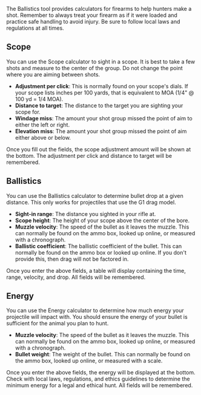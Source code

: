 The Ballistics tool provides calculators for firearms to help hunters make a shot. Remember to always treat your firearm as if it were loaded and practice safe handling to avoid injury. Be sure to follow local laws and regulations at all times.

## Scope
You can use the Scope calculator to sight in a scope. It is best to take a few shots and measure to the center of the group. Do not change the point where you are aiming between shots.

- **Adjustment per click**: This is normally found on your scope's dials. If your scope lists inches per 100 yards, that is equivalent to MOA (1/4" @ 100 yd = 1/4 MOA).
- **Distance to target**: The distance to the target you are sighting your scope for.
- **Windage miss**: The amount your shot group missed the point of aim to either the left or right.
- **Elevation miss**: The amount your shot group missed the point of aim either above or below.

Once you fill out the fields, the scope adjustment amount will be shown at the bottom. The adjustment per click and distance to target will be remembered.

## Ballistics
You can use the Ballistics calculator to determine bullet drop at a given distance. This only works for projectiles that use the G1 drag model.

- **Sight-in range**: The distance you sighted in your rifle at.
- **Scope height**: The height of your scope above the center of the bore.
- **Muzzle velocity**: The speed of the bullet as it leaves the muzzle. This can normally be found on the ammo box, looked up online, or measured with a chronograph.
- **Ballistic coefficient**: The ballistic coefficient of the bullet. This can normally be found on the ammo box or looked up online. If you don't provide this, then drag will not be factored in.

Once you enter the above fields, a table will display containing the time, range, velocity, and drop. All fields will be remembered.

## Energy
You can use the Energy calculator to determine how much energy your projectile will impact with. You should ensure the energy of your bullet is sufficient for the animal you plan to hunt.

- **Muzzle velocity**: The speed of the bullet as it leaves the muzzle. This can normally be found on the ammo box, looked up online, or measured with a chronograph.
- **Bullet weight**: The weight of the bullet. This can normally be found on the ammo box, looked up online, or measured with a scale.

Once you enter the above fields, the energy will be displayed at the bottom. Check with local laws, regulations, and ethics guidelines to determine the minimum energy for a legal and ethical hunt. All fields will be remembered.